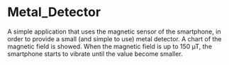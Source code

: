 # Metal_Detector
A simple application that uses the magnetic sensor of the smartphone, in order to provide a small (and simple to use) metal detector. A chart of the magnetic field is showed. When the magnetic field is up to 150 µT, the smartphone starts to vibrate until the value become smaller.

